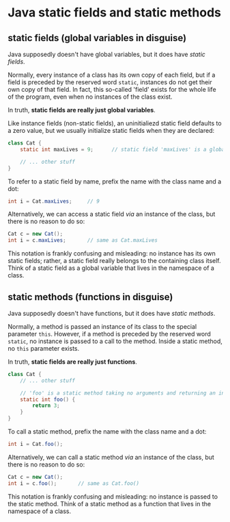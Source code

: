 # Java static fields and static methods


## static fields (global variables in disguise)

Java supposedly doesn't have global variables, but it does have *static fields*.

Normally, every instance of a class has its own copy of each field, but if a field is preceded by the reserved word `static`, instances do not get their own copy of that field. In fact, this so-called 'field' exists for the whole life of the program, even when no instances of the class exist.

In truth, **static fields are really just global variables**.

Like instance fields (non-static fields), an uninitialiezd static field defaults to a zero value, but we usually initialize static fields when they are declared:

```java
class Cat {
    static int maxLives = 9;      // static field 'maxLives' is a global int variable with the initial value 9

    // ... other stuff
}
```

To refer to a static field by name, prefix the name with the class name and a dot:

```java
int i = Cat.maxLives;     // 9
```

Alternatively, we can access a static field *via* an instance of the class, but there is no reason to do so:

```java
Cat c = new Cat();
int i = c.maxLives;       // same as Cat.maxLives
```

This notation is frankly confusing and misleading: no instance has its own static fields; rather, a static field really belongs to the containing class itself. Think of a static field as a global variable that lives in the namespace of a class.

## static methods (functions in disguise)

Java supposedly doesn't have functions, but it does have *static methods*.

Normally, a method is passed an instance of its class to the special parameter `this`. However, if a method is preceded by the reserved word `static`, no instance is passed to a call to the method. Inside a static method, no `this` parameter exists.

In truth, **static fields are really just functions**.

```java
class Cat {
    // ... other stuff

    // 'foo' is a static method taking no arguments and returning an int
    static int foo() {
        return 3;
    }
}
```

To call a static method, prefix the name with the class name and a dot:

```java
int i = Cat.foo();
```

Alternatively, we can call a static method *via* an instance of the class, but there is no reason to do so:

```java
Cat c = new Cat();
int i = c.foo();       // same as Cat.foo()
```

This notation is frankly confusing and misleading: no instance is passed to the static method. Think of a static method as a function that lives in the namespace of a class.